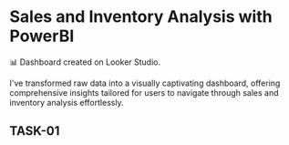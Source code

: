 # Sales and Inventory Analysis with PowerBI

📊 Dashboard created on Looker Studio.

I've transformed raw data into a visually captivating dashboard, offering comprehensive insights tailored for users to navigate through sales and inventory analysis effortlessly.

## TASK-01 
